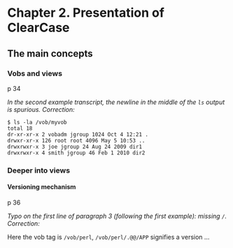# Chapter 2. Presentation of ClearCase

## The main concepts

### Vobs and views

p 34

*In the second example transcript, the newline in the middle of the `ls` output is spurious. Correction:*

    $ ls -la /vob/myvob
    total 18
    dr-xr-xr-x 2 vobadm jgroup 1024 Oct 4 12:21 .
    drwxr-xr-x 126 root root 4096 May 5 10:53 ..
    drwxrwxr-x 3 joe jgroup 24 Aug 24 2009 dir1
    drwxrwxr-x 4 smith jgroup 46 Feb 1 2010 dir2

### Deeper into views

#### Versioning mechanism

p 36

*Typo on the first line of paragraph 3 (following the first example): missing `/`. Correction:*

Here the vob tag is `/vob/perl`, `/vob/perl/.@@/APP` signifies a version ...